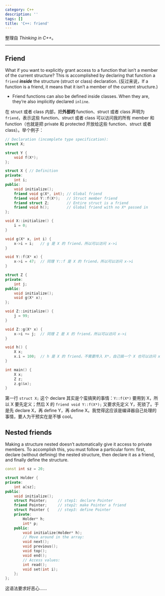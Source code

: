 ```yaml
---
category: C++
description: ''
tags: []
title: 'C++: friend'
---
```


整理自 _Thinking in C++_。

-----

## Friend

What if you want to explicitly grant access to a function that isn’t a member of the current structure? This is accomplished by declaring that function a `friend` _**inside**_ the structure (struct or class) declaration. (反过来说，If a function is a friend, it means that it
isn’t a member of the current structure.)

- Friend functions can also be defined inside classes. When they are, they’re also implicitly declared `inline`.

在 struct 或者 class 内部，把**外部的** function、struct 或者 class 声明为 `friend`，表示这些 function、struct 或者 class 可以访问我的所有 member 和 function（也就是把 private 和 protected 开放给这些 function、struct 或者 class）。举个例子：

```cpp
// Declaration (incomplete type specification):
struct X;

struct Y {
	void f(X*);
};

struct X { // Definition
private:
	int i;
public:
	void initialize();
	friend void g(X*, int);	// Global friend
	friend void Y::f(X*);	// Struct member friend
	friend struct Z;		// Entire struct is a friend
	friend void h();		// Global friend with no X* passed in
};

void X::initialize() {
	i = 0;
}

void g(X* x, int i) {
	x->i = i; 	// g 是 X 的 friend，所以可以访问 x->i
}

void Y::f(X* x) {
	x->i = 47;	// 同理 Y::f 是 X 的 friend，所以可以访问 x->i
}

struct Z {
private:
	int j;
public:
	void initialize();
	void g(X* x);
};

void Z::initialize() {
	j = 99;
}

void Z::g(X* x) {
	x->i += j;	// 同理 Z 是 X 的 friend，所以可以访问 x->i
}

void h() {
	X x;
	x.i = 100;	// h 是 X 的 friend，不需要传入 X*，自己搞一个 X 也可以访问 x->i
}

int main() {
	X x;
	Z z;
	z.g(&x);
}
```

第一行 `struct X;` 这个 declare 其实是个蛮搞笑的事情：`Y::f(X*)` 要用到 X，所以 X 要先定义；然后 X 的 `friend void Y::f(X*);` 又要求先定义 Y，死锁了。于是先 declare X，再 define Y，再 define X。我觉得这应该是编译器自己处理的事情，要人为干预实在是不够 cool。

## Nested friends

Making a structure nested doesn’t automatically give it access to private members. To accomplish this, you must follow a particular form: first, declare (without defining) the nested structure, then declare it as a friend, and finally define the structure.

```cpp
const int sz = 20;

struct Holder {
private:
	int a[sz];
public:
	void initialize();
	struct Pointer;		// step1: declare Pointer
	friend Pointer;		// step2: make Pointer a friend
	struct Pointer {	// step3: define Pointer
	private:
		Holder* h;
		int* p;
	public:
		void initialize(Holder* h);
		// Move around in the array:
		void next();
		void previous();
		void top();
		void end();
		// Access values:
		int read();
		void set(int i);
	};
};
```

这语法要求好恶心……